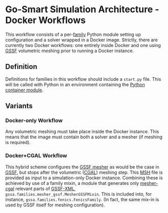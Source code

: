 # Go-Smart Simulation Architecture - Docker Workflows

This workflow consists of a per-[family](../families.md) Python module setting up
configuration and a solver wrapped in a Docker image. Strictly, there are
currently two Docker workflows: one entirely inside Docker and one using
[GSSF](https://go-smart.github.io/gssf/mesher) volumetric meshing prior to running a Docker instance.

## Definition

Definitions for families in this workflow should include a `start.py` file. This
will be called with Python in an environment containing the
[Python container module](container-module.md).

## Variants

### Docker-only Workflow

Any volumetric meshing must take place inside the Docker instance. This means
that the image must contain both a solver and a mesher (if meshing is required).

### Docker+CGAL Workflow

This hybrid scheme configures the [GSSF mesher](https://go-smart.github.io/gssf/mesher/) as would be the
case in [GSSF](https://go-smart.github.io/gssf/overview/), but stops after the volumetric
([CGAL](https://go-smart.github.io/gssf/tools/mesher-cgal/)) meshing step. This [MSH](http://gmsh.info) file is
provided as input to a simulation-only Docker instance. Combining these is
achieved by use of a family mixin, a module that generates only
[mesher-cgal](https://go-smart.github.io/gssf/mesher/) relevant parts of [GSSF-XML](https://go-smart.github.io/gssf/xml/),
`gssa.families.mesher_gssf.MesherGSSFMixin`.
This is included into, for instance, `gssa.families.fenics.FenicsFamily`. (In
fact, the same mix-in is used by GSSF itself for meshing configuration).
